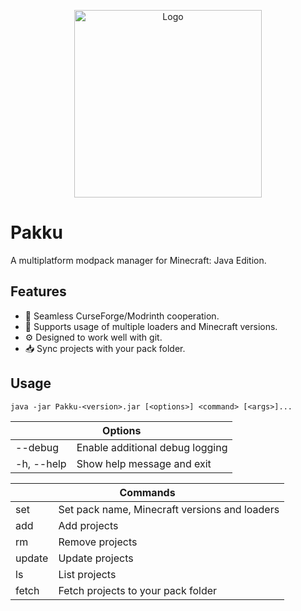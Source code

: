 <p align="center"><img src="https://github.com/juraj-hrivnak/Pakku/assets/71150936/654fa8b3-9e20-4717-ae6d-a0b244128bea" alt="Logo" width="300"></p>

# Pakku

A multiplatform modpack manager for Minecraft: Java Edition.

## Features

- 🧬 Seamless CurseForge/Modrinth cooperation.
- 🤝 Supports usage of multiple loaders and Minecraft versions.
- ⚙️ Designed to work well with git.
- 📥 Sync projects with your pack folder.

## Usage

```
java -jar Pakku-<version>.jar [<options>] <command> [<args>]...
```

<table>
<thead>
  <tr>
    <th colspan="2">Options</th>
  </tr>
</thead>
<tbody>
  <tr>
    <td>--debug</td>
    <td>Enable additional debug logging</td>
  </tr>
  <tr>
    <td>-h, --help</td>
    <td>Show help message and exit</td>
  </tr>
</tbody>
</table>
<table>
<thead>
  <tr>
    <th colspan="2">Commands</th>
  </tr>
</thead>
<tbody>
  <tr>
    <td>set</td>
    <td>Set pack name, Minecraft versions and loaders</td>
  </tr>
  <tr>
    <td>add</td>
    <td>Add projects</td>
  </tr>
  <tr>
    <td>rm</td>
    <td>Remove projects</td>
  </tr>
  <tr>
    <td>update</td>
    <td>Update projects</td>
  </tr>
  <tr>
    <td>ls</td>
    <td>List projects</td>
  </tr>
  <tr>
    <td>fetch</td>
    <td>Fetch projects to your pack folder</td>
  </tr>
</tbody>
</table>
